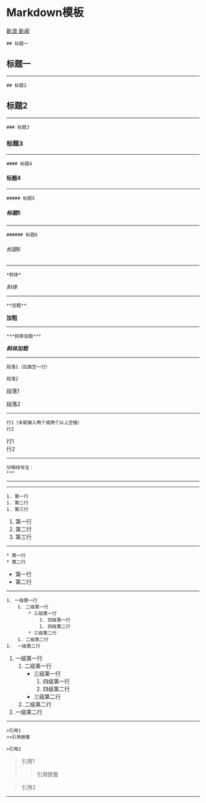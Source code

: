 # Markdown模板


[新浪 新闻](http://news.sina.com.cn/"新闻")

	## 标题一
## 标题一
***
	## 标题2
## 标题2
***
	### 标题3
### 标题3
***
	#### 标题4
#### 标题4
***
	##### 标题5
##### 标题5
***
	###### 标题6
###### 标题6
***
	*斜体*
*斜体*
***
	**加粗**
**加粗**
***
	***斜体加粗***
***斜体加粗***
***
	段落1（后面空一行）
	
	段落2
段落1

段落2
***
	行1（末尾输入两个或两个以上空格）  
	行2
行1  
行2
***
	分隔线写法：
	***
***
***
	1. 第一行
	1. 第二行
	1. 第三行
1. 第一行
1. 第二行
1. 第三行
***
	* 第一行
	* 第二行
* 第一行
* 第二行
***
	1. 一级第一行
		1. 二级第一行
			* 三级第一行
				1. 四级第一行
				1. 四级第二行
			* 三级第二行
		1. 二级第二行
	1.  一级第二行
1. 一级第一行
	1. 二级第一行
		* 三级第一行
			1. 四级第一行
			1. 四级第二行
		* 三级第二行
	1. 二级第二行
1.  一级第二行
***
	>引用1
	>>引用嵌套

	>引用2
>引用1
>>引用嵌套

>引用2
***

